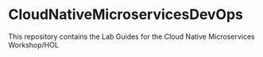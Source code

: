 # CloudNativeMicroservicesDevOps
This repository contains the Lab Guides for the Cloud Native Microservices Workshop/HOL
